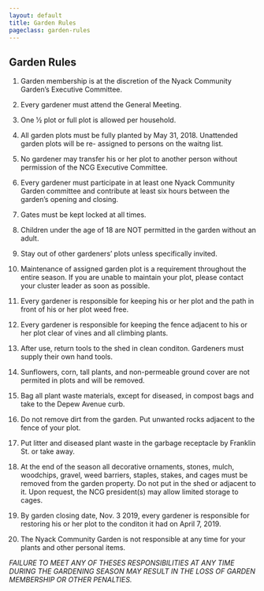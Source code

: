```yaml
---
layout: default
title: Garden Rules
pageclass: garden-rules
---
```


## Garden Rules

1. Garden membership is at the discretion of the Nyack Community Garden’s Executive Committee.

2. Every gardener must attend the General Meeting.

3. One 1⁄2 plot or full plot is allowed per household.

4. All garden plots must be fully planted by May 31, 2018. Unattended garden plots will be re-
assigned to persons on the waitng list.

5. No gardener may transfer his or her plot to another person without permission of the NCG Executive
Committee.

6. Every gardener must participate in at least one Nyack Community Garden committee and
contribute at least six hours between the garden’s opening and closing.

7. Gates must be kept locked at all times.

8. Children under the age of 18 are NOT permitted in the garden without an adult.

9. Stay out of other gardeners’ plots unless specifically invited.

10. Maintenance of assigned garden plot is a requirement throughout the entire season. If you are
unable to maintain your plot, please contact your cluster leader as soon as possible.

11. Every gardener is responsible for keeping his or her plot and the path in front of his or her plot weed
free.

12. Every gardener is responsible for keeping the fence adjacent to his or her plot clear of vines and all
climbing plants.

13. After use, return tools to the shed in clean conditon. Gardeners must supply their own hand tools.

14. Sunflowers, corn, tall plants, and non-permeable ground cover are not permited in plots and will
be removed.

15. Bag all plant waste materials, except for diseased, in compost bags and take to the Depew Avenue
curb.

16. Do not remove dirt from the garden. Put unwanted rocks adjacent to the fence of your plot.

17. Put litter and diseased plant waste in the garbage receptacle by Franklin St. or take away.

18. At the end of the season all decorative ornaments, stones, mulch, woodchips, gravel, weed
barriers, staples, stakes, and cages must be removed from the garden property. Do not put in the
shed or adjacent to it. Upon request, the NCG president(s) may allow limited storage to cages.

19. By garden closing date, Nov. 3 2019, every gardener is responsible for restoring his or her plot to the
conditon it had on April 7, 2019.

20. The Nyack Community Garden is not responsible at any time for your plants and other personal
items.


*FAILURE TO MEET ANY OF THESES RESPONSIBILITIES
AT ANY TIME DURING THE GARDENING SEASON
MAY RESULT IN THE LOSS OF GARDEN MEMBERSHIP OR OTHER PENALTIES.*












